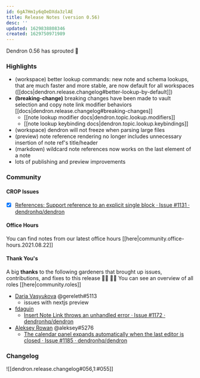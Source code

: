 ```yaml
---
id: 6gA7Hm1y6qOeDXda3zlAE
title: Release Notes (version 0.56)
desc: ''
updated: 1629838808346
created: 1629750971989
---
```


Dendron 0.56 has sprouted  🌱

### Highlights

- (workspace) better lookup commands: new note and schema lookups, that are much faster and more stable, are now default for all workspaces ([[docs|dendron.release.changelog#better-lookup-by-default]])
- **(breaking-change)** breaking changes have been made to vault selection and copy note link modifier behaviors [[docs|dendron.release.changelog#breaking-changes]]
  - [[note lookup modifier docs|dendron.topic.lookup.modifiers]]
  - [[note lookup keybinding docs|dendron.topic.lookup.keybindings]]
- (workspace) dendron will not freeze when parsing large files
- (preview) note reference rendering no longer includes unnecessary insertion of note ref's title/header
- (markdown) wildcard note references now works on the last element of a note
- lots of publishing and preview improvements

### Community

#### CROP Issues
- [x] [References: Support reference to an explicit single block · Issue #1131 · dendronhq/dendron](https://github.com/dendronhq/dendron/issues/1131)


#### Office Hours

You can find notes from our latest office hours [[here|community.office-hours.2021.08.22]]

#### Thank You's

A big **thanks** to the following gardeners that brought up issues, contributions, and fixes to this release :man_farmer: :woman_farmer: 
You can see an overview of all roles [[here|community.roles]]

- [Daria Vasyukova](https://github.com/gereleth) @gereleth#5113 
  - issues with nextjs preview
- [fdaguin](https://github.com/fdaguin)
  - [Insert Note Link throws an unhandled error · Issue #1172 · dendronhq/dendron](https://github.com/dendronhq/dendron/issues/1172)
- [Aleksey Rowan](https://github.com/aleksey-rowan) @aleksey#5276
  - [The calendar panel expands automatically when the last editor is closed · Issue #1185 · dendronhq/dendron](https://github.com/dendronhq/dendron/issues/1185)

### Changelog
![[dendron.release.changelog#056,1:#055]]

